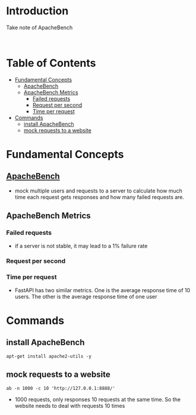 <!-- omit in toc -->
# Introduction
Take note of ApacheBench


<br />

<!-- omit in toc -->
# Table of Contents
- [Fundamental Concepts](#fundamental-concepts)
  - [ApacheBench](#apachebench)
  - [ApacheBench Metrics](#apachebench-metrics)
    - [Failed requests](#failed-requests)
    - [Request per second](#request-per-second)
    - [Time per request](#time-per-request)
- [Commands](#commands)
  - [install ApacheBench](#install-apachebench)
  - [mock requests to a website](#mock-requests-to-a-website)


# Fundamental Concepts
## [ApacheBench](https://www.youtube.com/watch?v=2kpd7HceFz4)
* mock multiple users and requests to a server to calculate how much time each request gets responses and how many failed requests are.

## ApacheBench Metrics
### Failed requests
* if a server is not stable, it may lead to a 1% failure rate
  
### Request per second

### Time per request
* FastAPI has two similar metrics. One is the average response time of 10 users. The other is the average response time of one user



# Commands
## install ApacheBench

    apt-get install apache2-utils -y

## mock requests to a website 

    ab -n 1000 -c 10 'http://127.0.0.1:8888/'

  * 1000 requests, only responses 10 requests at the same time. So the website needs to deal with requests 10 times

